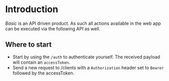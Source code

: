 ﻿# Introduction

*Basic* is an API driven product.
As such all actions available in the web app can be executed via the following API as well.

## Where to start

- Start by using the `/auth` to authenticate yourself.
  The received payload will contain an `accessToken`.
- Send a new request to /clients with a `Authorization` header set to `Bearer ` followed by the accessToken.
